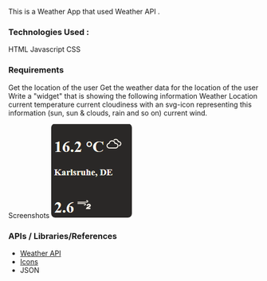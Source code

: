 This is a Weather App that used Weather API .


### Technologies Used :
HTML 
Javascript 
CSS


### Requirements
Get the location of the user
Get the weather data for the location of the user
Write a "widget" that is showing the following information
Weather Location
current temperature
current cloudiness with an svg-icon representing this information (sun, sun & clouds, rain and so on)
current wind.


Screenshots
![Alt text](sample.png?raw=true )

### APIs / Libraries/References 

- [Weather API](https://fcc-weather-api.glitch.me/)
- [Icons](https://erikflowers.github.io/weather-icons/)
- JSON


